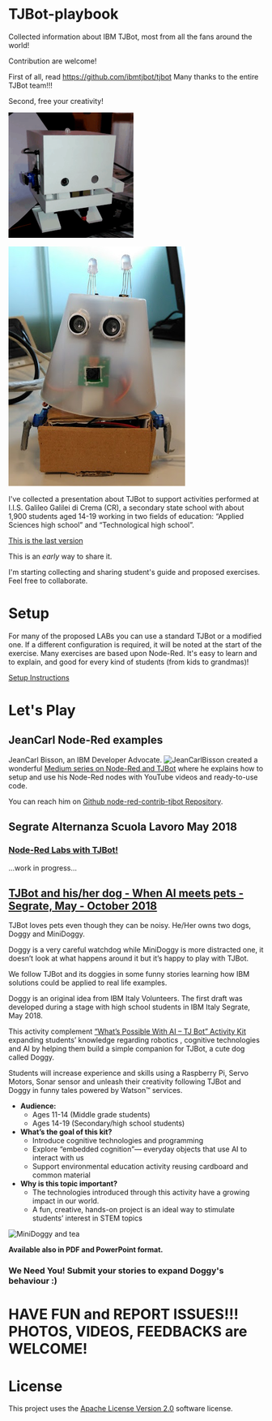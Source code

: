 # TJBot-playbook
Collected information about IBM TJBot, most from all the fans around the world!

Contribution are welcome!

First of all, read https://github.com/ibmtjbot/tjbot
Many thanks to the entire TJBot team!!!

Second, free your creativity!

![ASLTJBot](/Images/ASLTJBot_2018_two_arms.gif)

![Faccina (little face)](/Images/Faccina.jpg)

I've collected a presentation about TJBot to support activities performed at I.I.S. Galileo Galilei di Crema (CR), a secondary state school with about 1,900 students aged 14-19 working in two fields of education: “Applied Sciences high school” and “Technological high school”.

[This is the last version](ASL%20-%20TJBot%20playground%20v0.5.20180618.pptx)

This is an *early* way to share it.

I'm starting collecting and sharing student's guide and proposed exercises. Feel free to collaborate.

# Setup

For many of the proposed LABs you can use a standard TJBot or a modified one. If a different configuration is required, it will be noted at the start of the exercise.
Many exercises are based upon Node-Red. It's easy to learn and to explain, and good for every kind of students (from kids to grandmas)!

[Setup Instructions](https://github.com/fmanclossi/TJBot-playbook/tree/master/setup)

# Let's Play

## JeanCarl Node-Red examples
JeanCarl Bisson, an IBM Developer Advocate. ![JeanCarlBisson](https://cdn-images-1.medium.com/fit/c/60/60/1*tocg1dafjcMwYIKG8wnpww.jpeg) created a wonderful [Medium series on Node-Red and TJBot](https://medium.com/@jeancarlbisson/how-to-train-your-tjbot-in-node-red-88bfb3bbe0ab) where he explains how to setup and use his Node-Red nodes with YouTube videos and ready-to-use code.

You can reach him on [Github node-red-contrib-tjbot Repository](https://github.com/jeancarl/node-red-contrib-tjbot).

## Segrate Alternanza Scuola Lavoro May 2018
### [Node-Red Labs with TJBot!](https://github.com/fmanclossi/TJBot-playbook/tree/master/examples/Segrate_ASL2018)

...work in progress...

## [TJBot and his/her dog - When AI meets pets - Segrate, May - October 2018](https://github.com/fmanclossi/TJBot-playbook/tree/master/examples/Doggy)

TJBot loves pets even though they can be noisy. He/Her owns two dogs, Doggy and MiniDoggy.

Doggy is a very careful watchdog while MiniDoggy is more distracted one, it doesn’t look at what happens around it but it’s happy to play with TJBot.

We follow TJBot and its doggies in some funny stories learning how IBM solutions could be applied to real life examples.

Doggy is an original idea from IBM Italy Volunteers. The first draft was developed during a stage with high school students in IBM Italy Segrate, May 2018.

This activity complement [“What’s Possible With AI – TJ Bot” Activity Kit](https://www.ibm.com/ibm/responsibility/initiatives/activitykits/tjbot/)  expanding students’ knowledge regarding robotics , cognitive technologies and AI by helping them build a simple companion for TJBot, a cute dog called Doggy. 

Students will increase experience and skills using a Raspberry Pi, Servo Motors, Sonar sensor and unleash their creativity following TJBot and Doggy in funny tales powered by Watson™ services.

* **Audience:**
  * Ages 11-14 (Middle grade students)
  * Ages 14-19 (Secondary/high school students) 
* **What’s the goal of this kit?**
  * Introduce cognitive technologies and programming
  * Explore “embedded cognition”— everyday objects that use AI to interact with us
  * Support environmental education activity reusing cardboard and common material
* **Why is this topic important?**
  * The technologies introduced through this activity have a growing impact in our world.
  * A fun, creative, hands-on project is an ideal way to stimulate students’ interest in STEM topics

![MiniDoggy and tea](examples/Doggy/Media/MiniDoggyReduced/MiniDoggyAnimated.gif)

**Available also in PDF and PowerPoint format.**

### We Need You! Submit your stories to expand Doggy's behaviour :)

# HAVE FUN and REPORT ISSUES!!! PHOTOS, VIDEOS, FEEDBACKS are WELCOME!

# License  
This project uses the [Apache License Version 2.0](LICENSE) software license.  
